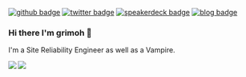 [![github badge](https://img.shields.io/badge/github-696969?style=flat-square&logo=github)](https://github.com/grimoh)
[![twitter badge](https://img.shields.io/badge/twitter-696969?style=flat-square&logo=twitter)](https://twitter.com/gr1m0h)
[![speakerdeck badge](https://img.shields.io/badge/speakerdeck-696969?style=flat-square)](https://speakerdeck.com/grimoh)
[![blog badge](https://img.shields.io/badge/blog-696969?style=flat-square)](https://www.blog.grimoh.net)

### Hi there I'm grimoh 👋

I'm a Site Reliability Engineer as well as a Vampire.

<a href="https://github.com/micnncim">
  <img align="left" src="https://github-readme-stats.vercel.app/api?username=grimoh&show_icons=true" />
</a>
<a href="https://github.com/micnncim">
  <img align="left" src="https://github-readme-stats.vercel.app/api/top-langs/?username=grimoh" />
</a>
